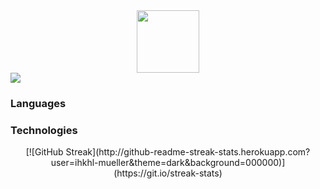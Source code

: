 <div id="header" align="center">
  <img src="https://media.giphy.com/media/M9gbBd9nbDrOTu1Mqx/giphy.gif" width="100"/>
</div>

<a href="https://github.com/m0rp43us">
  <img align="center" src="https://github-readme-stats.vercel.app/api/top-langs/?username=ihkhl-mueller&bg_color=30,e96443,904e95&title_color=fff&text_color=fff" />
</a>

### Languages

### Technologies


<p align="center">
[![GitHub Streak](http://github-readme-streak-stats.herokuapp.com?user=ihkhl-mueller&theme=dark&background=000000)](https://git.io/streak-stats)
</p>
<!--
**ihkhl-mueller/ihkhl-mueller** is a ✨ _special_ ✨ repository because its `README.md` (this file) appears on your GitHub profile.

Here are some ideas to get you started:

- 🔭 I’m currently working on ...
- 🌱 I’m currently learning ...
- 👯 I’m looking to collaborate on ...
- 🤔 I’m looking for help with ...
- 💬 Ask me about ...
- 📫 How to reach me: ...
- 😄 Pronouns: ...
- ⚡ Fun fact: ...
-->
